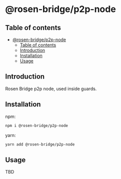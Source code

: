 # @rosen-bridge/p2p-node

## Table of contents

- [@rosen-bridge/p2p-node](#rosen-bridgep2p-node)
  - [Table of contents](#table-of-contents)
  - [Introduction](#introduction)
  - [Installation](#installation)
  - [Usage](#usage)

## Introduction

Rosen Bridge p2p node, used inside guards.

## Installation

npm:

```sh
npm i @rosen-bridge/p2p-node
```

yarn:

```sh
yarn add @rosen-bridge/p2p-node
```

## Usage

TBD
